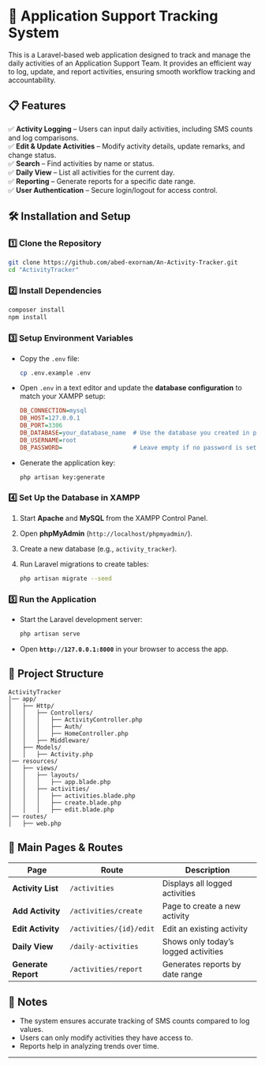 # 📌 Application Support Tracking System  

This is a Laravel-based web application designed to track and manage the daily activities of an Application Support Team. It provides an efficient way to log, update, and report activities, ensuring smooth workflow tracking and accountability.  

## 📋 Features  

✅ **Activity Logging** – Users can input daily activities, including SMS counts and log comparisons.  
✅ **Edit & Update Activities** – Modify activity details, update remarks, and change status.  
✅ **Search** – Find activities by name or status.  
✅ **Daily View** – List all activities for the current day.  
✅ **Reporting** – Generate reports for a specific date range.  
✅ **User Authentication** – Secure login/logout for access control.  

## 🛠️ Installation and Setup  

### 1️⃣ Clone the Repository  

```bash
git clone https://github.com/abed-exornam/An-Activity-Tracker.git
cd "ActivityTracker"
```

### 2️⃣ Install Dependencies  

```bash
composer install
npm install
```

### 3️⃣ Setup Environment Variables  

- Copy the `.env` file:  

  ```bash
  cp .env.example .env
  ```

- Open `.env` in a text editor and update the **database configuration** to match your XAMPP setup:  

  ```ini
  DB_CONNECTION=mysql
  DB_HOST=127.0.0.1
  DB_PORT=3306
  DB_DATABASE=your_database_name  # Use the database you created in phpMyAdmin
  DB_USERNAME=root
  DB_PASSWORD=                    # Leave empty if no password is set in XAMPP
  ```

- Generate the application key:  

  ```bash
  php artisan key:generate
  ```

### 4️⃣ Set Up the Database in XAMPP  

1. Start **Apache** and **MySQL** from the XAMPP Control Panel.  
2. Open **phpMyAdmin** (`http://localhost/phpmyadmin/`).  
3. Create a new database (e.g., `activity_tracker`).  
4. Run Laravel migrations to create tables:  

   ```bash
   php artisan migrate --seed
   ```

### 5️⃣ Run the Application  

- Start the Laravel development server:  

  ```bash
  php artisan serve
  ```

- Open **`http://127.0.0.1:8000`** in your browser to access the app.  

## 📂 Project Structure  

```
ActivityTracker
│── app/
│   ├── Http/
│   │   ├── Controllers/
│   │   │   ├── ActivityController.php
│   │   │   ├── Auth/
│   │   │   ├── HomeController.php
│   │   ├── Middleware/
│   ├── Models/
│   │   ├── Activity.php
│── resources/
│   ├── views/
│   │   ├── layouts/
│   │   │   ├── app.blade.php
│   │   ├── activities/
│   │   │   ├── activities.blade.php
│   │   │   ├── create.blade.php
│   │   │   ├── edit.blade.php
│── routes/
│   ├── web.php
```

## 🔗 Main Pages & Routes  

| **Page**             | **Route**                | **Description**                             |
|----------------------|--------------------------|---------------------------------------------|
| **Activity List**    | `/activities`            | Displays all logged activities              |
| **Add Activity**     | `/activities/create`     | Page to create a new activity               |
| **Edit Activity**    | `/activities/{id}/edit`  | Edit an existing activity                   |
| **Daily View**       | `/daily-activities`      | Shows only today’s logged activities        |
| **Generate Report**  | `/activities/report`     | Generates reports by date range             |

## 📝 Notes  

- The system ensures accurate tracking of SMS counts compared to log values.  
- Users can only modify activities they have access to.  
- Reports help in analyzing trends over time.  

---
